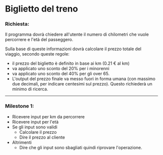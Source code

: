 # Biglietto del treno

### Richiesta:

Il programma dovrà chiedere all'utente il numero di chilometri che vuole percorrere e l'età del passeggero.

Sulla base di queste informazioni dovrà calcolare il prezzo totale del viaggio, secondo queste regole:

 - il prezzo del biglietto è definito in base ai km (0.21 € al km)
 - va applicato uno sconto del 20% per i minorenni
 - va applicato uno sconto del 40% per gli over 65.
 - L'output del prezzo finale va messo fuori in forma umana (con massimo due decimali, per indicare centesimi sul prezzo). Questo richiederà un minimo di ricerca.

--- 


### Milestone 1: 

- Ricevere input per km da percorrere 
- Ricevere input per l'età 
- Se gli input sono validi  
  - Calcolare il prezzo 
  - Dire il prezzo al cliente 
- Altrimenti 
  - Dire che gli input sono sbagliati quindi riprovare l'operazione. 